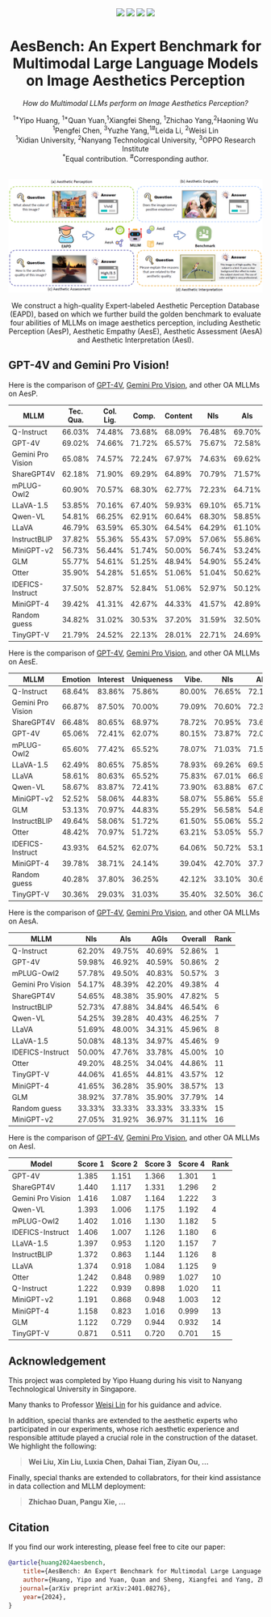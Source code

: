 <div align="center">
    
    
 <div>
     <a href="https://github.com/yipoh/AesBench/"><img src="https://hits.seeyoufarm.com/api/count/incr/badge.svg?url=https%3A%2F%2Fgithub.com%2Fvqassessment%2FAesBench&count_bg=%23E97EBA&title_bg=%23555555&icon=&icon_color=%23E7E7E7&title=visitors&edge_flat=false"/></a>
    <a href="https://github.com/yipoh/AesBench"><img src="https://img.shields.io/github/stars/yipoh/AesBench"/></a>
    <a href="https://arxiv.org/abs/2401.08276"><img src="https://img.shields.io/badge/Arxiv-2401:08276-red"/></a>
    <a href="https://github.com/Q-Future/Q-Bench/releases/tag/v1.0.1.1014datarelease"><img src="https://img.shields.io/badge/Data-Comming_Soon-blue"></a>
</div>
   

  <h1>AesBench: An Expert Benchmark for Multimodal Large Language Models on Image Aesthetics Perception</h1>

_How do Multimodal LLMs perform on Image Aesthetics Perception?_
  <div>
  <sup>1*</sup>Yipo Huang, <sup>1*</sup>Quan Yuan,<sup>1</sup>Xiangfei Sheng, <sup>1</sup>Zhichao Yang,<sup>2</sup>Haoning Wu
       </div>   

  <div>
  <sup>1</sup>Pengfei Chen, <sup>3</sup>Yuzhe Yang,<sup>1#</sup>Leida Li, <sup>2</sup>Weisi Lin 
       </div>  
       
  <div>
  <sup>1</sup>Xidian University, <sup>2</sup>Nanyang Technological University, <sup>3</sup>OPPO Research Institute
       </div>   
<div>
<sup>*</sup>Equal contribution. <sup>#</sup>Corresponding author. 
   </div>
    

    


</div>

 <br>

</h5>
</p> 
<p align="center">
    <img src="imgs/overview.png"/>
<p>
    <p align="center">We construct a high-quality Expert-labeled Aesthetic Perception Database (EAPD), based on which we further build the golden benchmark to evaluate four abilities of MLLMs on image aesthetics perception, including Aesthetic Perception (AesP), Aesthetic Empathy (AesE), Aesthetic Assessment (AesA) and Aesthetic Interpretation (AesI).</p>
    </p> 
     </p> 
     </p> 

## GPT-4V and Gemini Pro Vision!



Here is the comparison of [GPT-4V](https://chat.openai.com), [Gemini Pro Vision](https://ai.google.dev/), and other OA MLLMs on AesP.

|  MLLM             | Tec. Qua. | Col. Lig.    | Comp.  | Content|   NIs   |  AIs   |  AGIs  | Yes-No |   What | How    | Why    |Overall| Rank          |
|-------------------|-----------|--------------|--------|--------|---------|--------|--------|--------|--------|--------|--------|--------|--------------|
| Q-Instruct        | 66.03%    | 74.48%       | 73.68% | 68.09% | 76.48%  | 69.70% | 69.28% | 64.68% | 63.31% | 85.28% | 86.34% | 72.61% | 1            |
| GPT-4V            | 69.02%    | 74.66%       | 71.72% | 65.57% | 75.67%  | 72.58% | 65.82% | 68.93% | 64.67% | 76.70% | 84.46% | 72.08% | 2            |
| Gemini Pro Vision | 65.08%    | 74.57%       | 72.24% | 67.97% | 74.63%  | 69.62% | 70.03% | 64.70% | 64.95% | 78.71% | 90.24% | 71.99% | 3            |
| ShareGPT4V        | 62.18%    | 71.90%       | 69.29% | 64.89% | 70.79%  | 71.57% | 63.96% | 69.32% | 61.33% | 72.01% | 77.56% | 69.18% | 4            |
| mPLUG-Owl2        | 60.90%    | 70.57%       | 68.30% | 62.77% | 72.23%  | 64.71% | 64.10% | 65.59% | 58.64% | 73.02% | 80.73% | 67.89% | 5            |
| LLaVA-1.5         | 53.85%    | 70.16%       | 67.40% | 59.93% | 69.10%  | 65.71% | 62.37% | 62.36% | 58.92% | 70.71% | 81.22% | 66.32% | 6            |
| Qwen-VL           | 54.81%    | 66.25%       | 62.91% | 60.64% | 68.30%  | 58.85% | 59.44% | 61.25% | 55.38% | 67.53% | 74.15% | 63.21% | 7            |
| LLaVA             | 46.79%    | 63.59%       | 65.30% | 64.54% | 64.29%  | 61.10% | 60.77% | 65.39% | 52.27% | 61.18% | 74.88% | 62.43% | 8            |
| InstructBLIP      | 37.82%    | 55.36%       | 55.43% | 57.09% | 57.06%  | 55.86% | 47.21% | 59.84% | 45.01% | 54.98% | 56.34% | 54.29% | 9            |
| MiniGPT-v2       | 56.73%  | 56.44%  | 51.74%  | 50.00%  | 56.74%  | 53.24%  | 50.93%  | 53.99%  | 43.06%  | 58.73%   | 66.10%   | 54.18%   | 10   |
| GLM              | 55.77%  | 54.61%  | 51.25%  | 48.94%  | 54.90%  | 55.24%  | 47.34%  | 60.95%  | 44.62%  | 48.48%   | 55.61%   | 52.96%   | 11   |
| Otter            | 35.90%  | 54.28%  | 51.65%  | 51.06%  | 51.04%  | 50.62%  | 51.20%  | 56.10%  | 44.48%  | 51.37%   | 49.02%   | 50.96%   | 12   |
| IDEFICS-Instruct | 37.50%  | 52.87%  | 52.84%  | 51.06%  | 52.97%  | 50.12%  | 48.40%  | 50.96%  | 44.62%  | 51.09%   | 60.73%   | 50.82%   | 13   |
| MiniGPT-4        | 39.42%  | 41.31%  | 42.67%  | 44.33%  | 41.57%  | 42.89%  | 41.36%  | 47.23%  | 32.01%  | 41.99%   | 46.10%   | 41.93%   | 14   |
| Random guess      | 34.82%    | 31.02%       | 30.53% | 37.20% | 31.59%  | 32.50% | 31.19% | 50.00% | 27.35% | 27.32% | 25.00% | 35.02% | 15       |
| TinyGPT-V        | 21.79%  | 24.52%  | 22.13%  | 28.01%  | 22.71%  | 24.69%  | 24.34%  | 32.39%  | 17.99%  | 19.77%   | 19.27%   | 23.71%   | 16   |


Here is the comparison of [GPT-4V](https://chat.openai.com), [Gemini Pro Vision](https://ai.google.dev/), and other OA MLLMs on AesE.

| MLLM            | Emotion | Interest | Uniqueness | Vibe. | NIs | AIs | AGIs | Yes-No | What | How | Why | Overall | Rank |
|------------------|---------|---------|---------|---------|---------|---------|---------|---------|---------|----------|----------|----------|------|
| Q-Instruct       | 68.64%  | 83.86%  | 75.86%  | 80.00%  | 76.65%  | 72.19%  | 66.62%  | 64.30%  | 67.42%  | 81.57%   | 86.76%   | 72.68%   | 1    |
| Gemini Pro Vision| 66.87%  | 87.50%  | 70.00%  | 79.09%  | 70.60%  | 72.35%  | 71.53%  | 67.50%  | 64.52%  | 72.25%   | 90.37%   | 71.37%   | 2    |
| ShareGPT4V       | 66.48%  | 80.65%  | 68.97%  | 78.72%  | 70.95%  | 73.69%  | 67.29%  | 67.75%  | 65.58%  | 72.71%   | 83.58%   | 70.75%   | 3    |
| GPT-4V           | 65.06%  | 72.41%  | 62.07%  | 80.15%  | 73.87%  | 72.08%  | 62.27%  | 68.67%  | 64.02%  | 70.07%   | 84.20%   | 70.16%   | 4    |
| mPLUG-Owl2       | 65.60%  | 77.42%  | 65.52%  | 78.07%  | 71.03%  | 71.57%  | 66.22%  | 68.05%  | 64.16%  | 70.14%   | 83.82%   | 69.89%   | 5    |
| LLaVA-1.5        | 62.49%  | 80.65%  | 75.85%  | 78.93%  | 69.26%  | 69.58%  | 65.43%  | 62.37%  | 64.16%  | 71.71%   | 84.07%   | 68.32%   | 6    |
| LLaVA            | 58.61%  | 80.63%  | 65.52%  | 75.83%  | 67.01%  | 66.96%  | 58.38%  | 67.95%  | 55.95%  | 60.14%   | 79.66%   | 64.68%   | 7    |
| Qwen-VL          | 58.67%  | 83.87%  | 72.41%  | 73.90%  | 63.88%  | 67.08%  | 61.57%  | 60.65%  | 58.07%  | 66.14%   | 79.90%   | 64.18%   | 8    |
| MiniGPT-v2        | 52.52%  | 58.06%  | 44.83%  | 58.07%  | 55.86%  | 55.85%  | 50.27%  | 57.81%  | 43.48%  | 53.43%   | 66.42%   | 54.36%   | 9    |
| GLM               | 53.13%  | 70.97%  | 44.83%  | 55.29%  | 56.58%  | 54.86%  | 48.67%  | 60.65%  | 41.78%  | 50.43%   | 64.95%   | 53.96%   | 10   |
| InstructBLIP      | 49.64%  | 58.06%  | 51.72%  | 61.50%  | 55.06%  | 55.24%  | 48.94%  | 55.88%  | 50.99%  | 51.43%   | 58.33%   | 53.89%   | 11   |
| Otter             | 48.42%  | 70.97%  | 51.72%  | 63.21%  | 53.05%  | 55.74%  | 52.39%  | 54.77%  | 51.84%  | 53.43%   | 54.41%   | 53.64%   | 12   |
| IDEFICS-Instruct  | 43.93%  | 64.52%  | 62.07%  | 64.06%  | 50.72%  | 53.12%  | 49.07%  | 50.20%  | 41.08%  | 52.43%   | 66.42%   | 50.82%   | 13   |
| MiniGPT-4         | 39.78%  | 38.71%  | 24.14%  | 39.04%  | 42.70%  | 37.78%  | 35.51%  | 50.61%  | 31.59%  | 31.86%   | 38.48%   | 39.35%   | 14   |
| Random guess | 40.28%  | 37.80%  | 36.25%  | 42.12%  | 33.10%  | 30.62%  | 30.67%  | 50.00%  | 27.35%  | 27.32%   | 25.00%   | 34.98%   | 15    |
| TinyGPT-V         | 30.36%  | 29.03%  | 31.03%  | 35.40%  | 32.50%  | 36.03%  | 26.99%  | 36.00%  | 29.89%  | 28.86%   | 31.62%   | 32.04%   | 16   |


Here is the comparison of [GPT-4V](https://chat.openai.com), [Gemini Pro Vision](https://ai.google.dev/), and other OA MLLMs on AesA.

| MLLM               | NIs| AIs | AGIs | Overall | Rank |
|---------------------|---------|---------|---------|---------|------|
| Q-Instruct          | 62.20%  | 49.75%  | 40.69%  | 52.86%  | 1    |
| GPT-4V              | 59.98%  | 46.92%  | 40.59%  | 50.86%  | 2    |
| mPLUG-Owl2          | 57.78%  | 49.50%  | 40.83%  | 50.57%  | 3    |
| Gemini Pro Vision   | 54.17%  | 48.39%  | 42.20%  | 49.38%  | 4    |
| ShareGPT4V          | 54.65%  | 48.38%  | 35.90%  | 47.82%  | 5    |
| InstructBLIP        | 52.73%  | 47.88%  | 34.84%  | 46.54%  | 6    |
| Qwen-VL             | 54.25%  | 39.28%  | 40.43%  | 46.25%  | 7    |
| LLaVA               | 51.69%  | 48.00%  | 34.31%  | 45.96%  | 8    |
| LLaVA-1.5           | 50.08%  | 48.13%  | 34.97%  | 45.46%  | 9    |
| IDEFICS-Instruct    | 50.00%  | 47.76%  | 33.78%  | 45.00%  | 10   |
| Otter               | 49.20%  | 48.25%  | 34.04%  | 44.86%  | 11   |
| TinyGPT-V           | 44.06%  | 41.65%  | 44.81%  | 43.57%  | 12   |
| MiniGPT-4           | 41.65%  | 36.28%  | 35.90%  | 38.57%  | 13   |
| GLM                 | 38.92%  | 37.78%  | 35.90%  | 37.79%  | 14   |
| Random guess        | 33.33%  | 33.33%  | 33.33%  | 33.33%  | 15    |
| MiniGPT-v2          | 27.05%  | 31.92%  | 36.97%  | 31.11%  | 16   |


Here is the comparison of [GPT-4V](https://chat.openai.com), [Gemini Pro Vision](https://ai.google.dev/), and other OA MLLMs on AesI.


| Model               | Score 1 | Score 2 | Score 3 | Score 4 | Rank |
|---------------------|---------|---------|---------|---------|------|
| GPT-4V              | 1.385   | 1.151   | 1.366   | 1.301   | 1    |
| ShareGPT4V          | 1.440   | 1.117   | 1.331   | 1.296   | 2    |
| Gemini Pro Vision   | 1.416   | 1.087   | 1.164   | 1.222   | 3    |
| Qwen-VL             | 1.393   | 1.006   | 1.175   | 1.192   | 4    |
| mPLUG-Owl2          | 1.402   | 1.016   | 1.130   | 1.182   | 5    |
| IDEFICS-Instruct    | 1.406   | 1.007   | 1.126   | 1.180   | 6    |
| LLaVA-1.5           | 1.397   | 0.953   | 1.120   | 1.157   | 7    |
| InstructBLIP        | 1.372   | 0.863   | 1.144   | 1.126   | 8    |
| LLaVA               | 1.374   | 0.918   | 1.084   | 1.125   | 9    |
| Otter               | 1.242   | 0.848   | 0.989   | 1.027   | 10   |
| Q-Instruct          | 1.222   | 0.939   | 0.898   | 1.020   | 11   |
| MiniGPT-v2          | 1.191   | 0.868   | 0.948   | 1.003   | 12   |
| MiniGPT-4           | 1.158   | 0.823   | 1.016   | 0.999   | 13   |
| GLM                 | 1.122   | 0.729   | 0.944   | 0.932   | 14   |
| TinyGPT-V           | 0.871   | 0.511   | 0.720   | 0.701   | 15   |

## Acknowledgement
This project was completed by Yipo Huang during his visit to Nanyang Technological University in Singapore. 

Many thanks to Professor [Weisi Lin](https://dr.ntu.edu.sg/cris/rp/rp00683) for his guidance and advice. 

In addition, special thanks are extended to the aesthetic experts who participated in our experiments, whose rich aesthetic experience and responsible attitude played a crucial role in the construction of the dataset. We highlight the following:

>  **Wei Liu, Xin Liu, Luxia Chen, Dahai Tian, Ziyan Ou, ...**

Finally, special thanks are extended to collabrators, for their kind assistance in data collection and MLLM deployment:
> **Zhichao Duan, Pangu Xie, ...**


## Citation

If you find our work interesting, please feel free to cite our paper:

```bibtex
@article{huang2024aesbench,
    title={AesBench: An Expert Benchmark for Multimodal Large Language Models on Image Aesthetics Perception},
    author={Huang, Yipo and Yuan, Quan and Sheng, Xiangfei and Yang, Zhichao and Wu, Haoning and Chen, Pengfei and Yang, Yuzhe and Li, Leida and Lin, Weisi},
   journal={arXiv preprint arXiv:2401.08276},
    year={2024},
}
```
